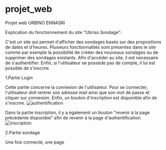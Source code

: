# projet_web
Projet web URBINO ENNASRI

Explication du fonctionnement du site "Ubriso Sondage":

C'est un site qui permet d'afficher des sondages basés sur des propositions de dates et d'heures. Plusieurs fonctionnalités sont présentes dans le site comme par exemple la possibilité de crééer des nouveaux sondages ou de supprimer des sondages existants. Afin d'accéder au site, il est necessaire de s'authentifier. Enfin, si l'utilisateur ne possède pas de compte, il lui est possible de s'inscrire.

1.Partie Login

Cette partie concerne la connexion de l'utilisateur.
Pour se connecter, l'utilisateur doit rentrer son adresse mail ainsi que son mot de passe et cliquer sur connexion.
Enfin, un bouton d'inscription est disponible afin de s'inscrire.
![authentification](https://user-images.githubusercontent.com/66034298/102663029-4d187580-4180-11eb-90bf-86fc415b870b.PNG)

Dans la partie inscripiton, il y a également un bouton "revenir à la page précédente disponible" afin de revenir à la page d'authentification.
![inscription](https://user-images.githubusercontent.com/66034298/102663052-5acdfb00-4180-11eb-8884-1e090df91f45.PNG)

2.Partie sondage

Une fois connecté, une page
